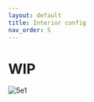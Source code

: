 ```yaml
---
layout: default
title: Interior config
nav_order: 5
---
```


# WIP

![5e1](https://user-images.githubusercontent.com/123037761/214745152-6bc9f751-ea07-4422-9abd-2d0d8550cc2f.jpg)

